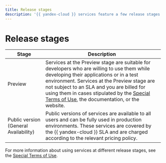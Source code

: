 ```yaml
---
title: Release stages
description: '{{ yandex-cloud }} services feature a few release stages. Preview: Services at this stage may be handy for developers who are willing to use them while developing their applications or in a test environment. Such services can be used free of charge. No SLA applies. General Availability: Public versions of services are available to all users and can be fully used in production environments. Service usage is charged and covered by the SLA.'
---
```


# Release stages

| Stage | Description |
----- | -----
| Preview | Services at the Preview stage are suitable for developers who are willing to use them while developing their applications or in a test environment. Services at the Preview stage are not subject to an SLA and you are billed for using them in cases stipulated by the [Special Terms of Use](https://yandex.ru/legal/cloud_specialterms/?lang=en#index__section_fk5_d4c_cgb), the documentation, or the website. |
| Public version (General Availability) | Public versions of services are available to all users and can be fully used in production environments. These services are covered by the {{ yandex-cloud }} SLA and are charged according to the relevant pricing policy. |


For more information about using services at different release stages, see the [Special Terms of Use](https://yandex.ru/legal/cloud_specialterms/?lang=en#index__section_fk5_d4c_cgb).
